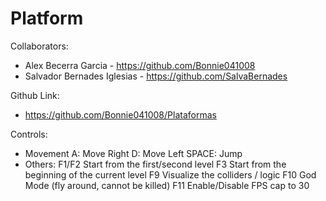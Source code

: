 # Platform

Collaborators:
- Alex Becerra Garcia - https://github.com/Bonnie041008
- Salvador Bernades Iglesias - https://github.com/SalvaBernades

Github Link:
- https://github.com/Bonnie041008/Plataformas


Controls:
- Movement
    A: Move Right
    D: Move Left
    SPACE: Jump
- Others:
   F1/F2 Start from the first/second level
   F3 Start from the beginning of the current level
   F9 Visualize the colliders / logic
   F10 God Mode (fly around, cannot be killed)
   F11 Enable/Disable FPS cap to 30
